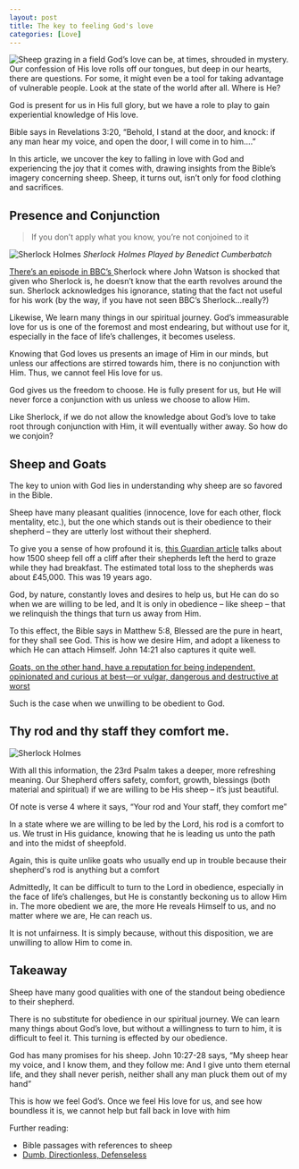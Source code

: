 ```yaml
---
layout: post
title: The key to feeling God's love
categories: [Love]
---
```


![Sheep grazing in a field ](https://images.unsplash.com/photo-1494079218307-7fa091ab4df2?q=80&w=2940&auto=format&fit=crop&ixlib=rb-4.0.3&ixid=M3wxMjA3fDB8MHxwaG90by1wYWdlfHx8fGVufDB8fHx8fA%3D%3D "Sheep grazing in a field. src: ")
God’s love can be, at times, shrouded in mystery. Our confession of His love rolls off our tongues, but deep in our hearts, there are questions. For some, it might even be a tool for taking advantage of vulnerable people. Look at the state of the world after all. Where is He?

God is present for us in His full glory, but we have a role to play to gain experiential knowledge of His love.

Bible says in Revelations 3:20, “Behold, I stand at the door, and knock: if any man hear my voice, and open the door, I will come in to him….”

In this article, we uncover the key to falling in love with God and experiencing the joy that it comes with, drawing insights from the Bible’s imagery concerning sheep. Sheep, it turns out, isn’t only for food clothing and sacrifices.

## Presence and Conjunction

> If you don’t apply what you know, you’re not conjoined to it

![Sherlock Holmes ](https://static.independent.co.uk/s3fs-public/thumbnails/image/2014/03/07/09/Sherlock-PA2.jpg?quality=75&width=1250&crop=3%3A2%2Csmart&auto=webp "Sherlock Holmes. src: https://www.independent.co.uk/arts-entertainment/tv/news/sherlock-fans-rejoice-benedict-cumberbatch-would-love-to-play-the-detective-into-old-age-9756190.html")
_Sherlock Holmes Played by Benedict Cumberbatch_

[There’s an episode in BBC’s ](https://youtu.be/fedC7Pv08Ms?si=jLhQZ9IYfb_oahxZ) Sherlock where John Watson is shocked that given who Sherlock is, he doesn’t know that the earth revolves around the sun. Sherlock acknowledges his ignorance, stating that the fact not useful for his work (by the way, if you have not seen BBC’s Sherlock…really?)

Likewise, We learn many things in our spiritual journey. God’s immeasurable love for us is one of the foremost and most endearing, but without use for it, especially in the face of life’s challenges, it becomes useless.

Knowing that God loves us presents an image of Him in our minds, but unless our affections are stirred towards him, there is no conjunction with Him. Thus, we cannot feel His love for us.

God gives us the freedom to choose. He is fully present for us, but He will never force a conjunction with us unless we choose to allow Him.

Like Sherlock, if we do not allow the knowledge about God’s love to take root through conjunction with Him, it will eventually wither away. So how do we conjoin?

## Sheep and Goats

The key to union with God lies in understanding why sheep are so favored in the Bible.

Sheep have many pleasant qualities (innocence, love for each other, flock mentality, etc.), but the one which stands out is their obedience to their shepherd – they are utterly lost without their shepherd.

To give you a sense of how profound it is, [this Guardian article](https://www.theguardian.com/world/2005/jul/09/1) talks about how 1500 sheep fell off a cliff after their shepherds left the herd to graze while they had breakfast. The estimated total loss to the shepherds was about £45,000. This was 19 years ago.

God, by nature, constantly loves and desires to help us, but He can do so when we are willing to be led, and It is only in obedience – like sheep – that we relinquish the things that turn us away from Him.

To this effect, the Bible says in Matthew 5:8, Blessed are the pure in heart, for they shall see God. This is how we desire Him, and adopt a likeness to which He can attach Himself. John 14:21 also captures it quite well.

[Goats, on the other hand, have a reputation for being independent, opinionated and curious at best—or vulgar, dangerous and destructive at worst](https://www.ucg.org/beyond-today/blogs/what-is-the-difference-between-sheep-and-goats)

Such is the case when we unwilling to be obedient to God.

## Thy rod and thy staff they comfort me.

![Sherlock Holmes ](https://images.unsplash.com/photo-1710927406191-8722a892551c?q=80&w=2874&auto=format&fit=crop&ixlib=rb-4.0.3&ixid=M3wxMjA3fDB8MHxwaG90by1wYWdlfHx8fGVufDB8fHx8fA%3D%3D "P. src: https://www.independent.co.uk/arts-entertainment/tv/news/sherlock-fans-rejoice-benedict-cumberbatch-would-love-to-play-the-detective-into-old-age-9756190.html")

With all this information, the 23rd Psalm takes a deeper, more refreshing meaning. Our Shepherd offers safety, comfort, growth, blessings (both material and spiritual) if we are willing to be His sheep – it’s just beautiful.

Of note is verse 4 where it says, “Your rod and Your staff, they comfort me”

In a state where we are willing to be led by the Lord, his rod is a comfort to us. We trust in His guidance, knowing that he is leading us unto the path and into the midst of sheepfold.

Again, this is quite unlike goats who usually end up in trouble because their shepherd's rod is anything but a comfort

Admittedly, It can be difficult to turn to the Lord in obedience, especially in the face of life’s challenges, but He is constantly beckoning us to allow Him in. The more obedient we are, the more He reveals Himself to us, and no matter where we are, He can reach us.

It is not unfairness. It is simply because, without this disposition, we are unwilling to allow Him to come in.

## Takeaway

Sheep have many good qualities with one of the standout being obedience to their shepherd.

There is no substitute for obedience in our spiritual journey. We can learn many things about God’s love, but without a willingness to turn to him, it is difficult to feel it. This turning is effected by our obedience.

God has many promises for his sheep. John 10:27-28 says, “My sheep hear my voice, and I know them, and they follow me: And I give unto them eternal life, and they shall never perish, neither shall any man pluck them out of my hand”

This is how we feel God’s. Once we feel His love for us, and see how boundless it is, we cannot help but fall back in love with him

Further reading:

- Bible passages with references to sheep
- [Dumb, Directionless, Defenseless](https://www.challies.com/christian-living/dumb-directionless-defenseless/)
